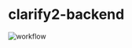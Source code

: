 # clarify2-backend

![workflow](https://github.com/jeffreylaw/clarify2-backend/blob/main/.github/workflows/node.js.yml/badge.svg)
